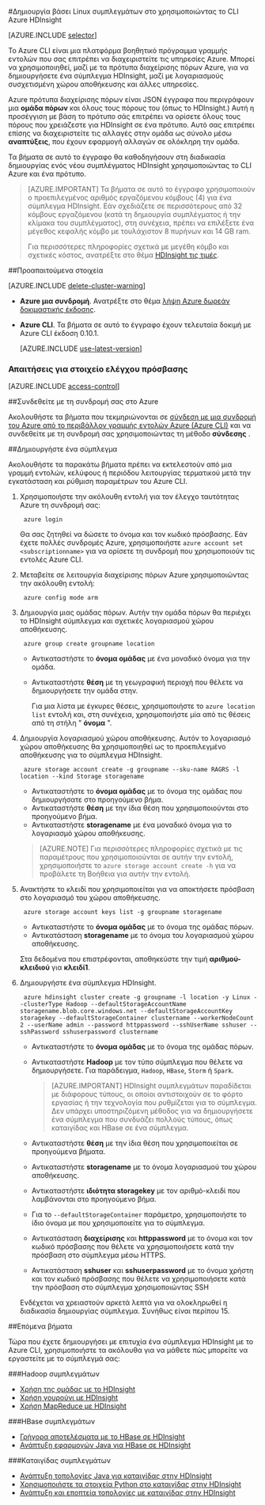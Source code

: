 <properties
    pageTitle="Δημιουργία Hadoop, HBase ή καταιγίδας συμπλεγμάτων σε Linux στο χρησιμοποιώντας το πλατφόρμες CLI Azure HDInsight | Microsoft Azure"
    description="Μάθετε πώς να δημιουργείτε χρησιμοποιώντας το CLI Azure πλατφόρμες, πρότυπα διαχείρισης πόρων Azure και το Azure REST API συμπλεγμάτων βάσει Linux HDInsight. Μπορείτε να καθορίσετε τον τύπο συμπλέγματος (Hadoop, HBase ή καταιγίδας) ή να χρησιμοποιήσετε δέσμες ενεργειών για την εγκατάσταση προσαρμοσμένα στοιχεία..."
    services="hdinsight"
    documentationCenter=""
    authors="Blackmist"
    manager="jhubbard"
    editor="cgronlun"
    tags="azure-portal"/>

<tags
    ms.service="hdinsight"
    ms.devlang="na"
    ms.topic="article"
    ms.tgt_pltfrm="na"
    ms.workload="big-data"
    ms.date="09/20/2016"
    ms.author="larryfr"/>

#<a name="create-linux-based-clusters-in-hdinsight-using-the-azure-cli"></a>Δημιουργία βάσει Linux συμπλεγμάτων στο χρησιμοποιώντας το CLI Azure HDInsight

[AZURE.INCLUDE [selector](../../includes/hdinsight-selector-create-clusters.md)]

Το Azure CLI είναι μια πλατφόρμα βοηθητικό πρόγραμμα γραμμής εντολών που σας επιτρέπει να διαχειριστείτε τις υπηρεσίες Azure. Μπορεί να χρησιμοποιηθεί, μαζί με τα πρότυπα διαχείρισης πόρων Azure, για να δημιουργήσετε ένα σύμπλεγμα HDInsight, μαζί με λογαριασμούς συσχετισμένη χώρου αποθήκευσης και άλλες υπηρεσίες.

Azure πρότυπα διαχείρισης πόρων είναι JSON έγγραφα που περιγράφουν μια __ομάδα πόρων__ και όλους τους πόρους του (όπως το HDInsight.) Αυτή η προσέγγιση με βάση το πρότυπο σάς επιτρέπει να ορίσετε όλους τους πόρους που χρειάζεστε για HDInsight σε ένα πρότυπο. Αυτό σας επιτρέπει επίσης να διαχειριστείτε τις αλλαγές στην ομάδα ως σύνολο μέσω __αναπτύξεις__, που έχουν εφαρμογή αλλαγών σε ολόκληρη την ομάδα.

Τα βήματα σε αυτό το έγγραφο θα καθοδηγήσουν στη διαδικασία δημιουργίας ενός νέου συμπλέγματος HDInsight χρησιμοποιώντας το CLI Azure και ένα πρότυπο.

> [AZURE.IMPORTANT] Τα βήματα σε αυτό το έγγραφο χρησιμοποιούν ο προεπιλεγμένος αριθμός εργαζόμενου κόμβους (4) για ένα σύμπλεγμα HDInsight. Εάν σχεδιάζετε σε περισσότερους από 32 κόμβους εργαζόμενου (κατά τη δημιουργία συμπλέγματος ή την κλίμακα του συμπλέγματος), στη συνέχεια, πρέπει να επιλέξετε ένα μέγεθος κεφαλής κόμβο με τουλάχιστον 8 πυρήνων και 14 GB ram.
>
> Για περισσότερες πληροφορίες σχετικά με μεγέθη κόμβο και σχετικές κόστος, ανατρέξτε στο θέμα [HDInsight τις τιμές](https://azure.microsoft.com/pricing/details/hdinsight/).

##<a name="prerequisites"></a>Προαπαιτούμενα στοιχεία

[AZURE.INCLUDE [delete-cluster-warning](../../includes/hdinsight-delete-cluster-warning.md)]

- **Azure μια συνδρομή**. Ανατρέξτε στο θέμα [λήψη Azure δωρεάν δοκιμαστικής έκδοσης](https://azure.microsoft.com/documentation/videos/get-azure-free-trial-for-testing-hadoop-in-hdinsight/).
- __Azure CLI__. Τα βήματα σε αυτό το έγγραφο έχουν τελευταία δοκιμή με Azure CLI έκδοση 0.10.1.

    [AZURE.INCLUDE [use-latest-version](../../includes/hdinsight-use-latest-cli.md)] 


### <a name="access-control-requirements"></a>Απαιτήσεις για στοιχείο ελέγχου πρόσβασης

[AZURE.INCLUDE [access-control](../../includes/hdinsight-access-control-requirements.md)]

##<a name="log-in-to-your-azure-subscription"></a>Συνδεθείτε με τη συνδρομή σας στο Azure

Ακολουθήστε τα βήματα που τεκμηριώνονται σε [σύνδεση με μια συνδρομή του Azure από το περιβάλλον γραμμής εντολών Azure (Azure CLI)](../xplat-cli-connect.md) και να συνδεθείτε με τη συνδρομή σας χρησιμοποιώντας τη μέθοδο __σύνδεσης__ .

##<a name="create-a-cluster"></a>Δημιουργήστε ένα σύμπλεγμα

Ακολουθήστε τα παρακάτω βήματα πρέπει να εκτελεστούν από μια γραμμή εντολών, κελύφους ή περιόδου λειτουργίας τερματικού μετά την εγκατάσταση και ρύθμιση παραμέτρων του Azure CLI.

1. Χρησιμοποιήστε την ακόλουθη εντολή για τον έλεγχο ταυτότητας Azure τη συνδρομή σας:

        azure login

    Θα σας ζητηθεί να δώσετε το όνομα και τον κωδικό πρόσβασης. Εάν έχετε πολλές συνδρομές Azure, χρησιμοποιήστε `azure account set <subscriptionname>` για να ορίσετε τη συνδρομή που χρησιμοποιούν τις εντολές Azure CLI.

3. Μεταβείτε σε λειτουργία διαχείρισης πόρων Azure χρησιμοποιώντας την ακόλουθη εντολή:

        azure config mode arm

4. Δημιουργία μιας ομάδας πόρων. Αυτήν την ομάδα πόρων θα περιέχει το HDInsight σύμπλεγμα και σχετικές λογαριασμού χώρου αποθήκευσης.

        azure group create groupname location
        
    * Αντικαταστήστε το __όνομα ομάδας__ με ένα μοναδικό όνομα για την ομάδα. 
    * Αντικαταστήστε __θέση__ με τη γεωγραφική περιοχή που θέλετε να δημιουργήσετε την ομάδα στην. 
    
        Για μια λίστα με έγκυρες θέσεις, χρησιμοποιήστε το `azure location list` εντολή και, στη συνέχεια, χρησιμοποιήστε μία από τις θέσεις από τη στήλη " __όνομα__ ".

5. Δημιουργία λογαριασμού χώρου αποθήκευσης. Αυτόν το λογαριασμό χώρου αποθήκευσης θα χρησιμοποιηθεί ως το προεπιλεγμένο αποθήκευσης για το σύμπλεγμα HDInsight.

        azure storage account create -g groupname --sku-name RAGRS -l location --kind Storage storagename
        
     * Αντικαταστήστε το __όνομα ομάδας__ με το όνομα της ομάδας που δημιουργήσατε στο προηγούμενο βήμα.
     * Αντικαταστήστε __θέση__ με την ίδια θέση που χρησιμοποιούνται στο προηγούμενο βήμα. 
     * Αντικαταστήστε __storagename__ με ένα μοναδικό όνομα για το λογαριασμό χώρου αποθήκευσης.
     
     > [AZURE.NOTE] Για περισσότερες πληροφορίες σχετικά με τις παραμέτρους που χρησιμοποιούνται σε αυτήν την εντολή, χρησιμοποιήστε το `azure storage account create -h` για να προβάλετε τη Βοήθεια για αυτήν την εντολή.

5. Ανακτήστε το κλειδί που χρησιμοποιείται για να αποκτήσετε πρόσβαση στο λογαριασμό του χώρου αποθήκευσης.

        azure storage account keys list -g groupname storagename
        
    * Αντικαταστήστε το __όνομα ομάδας__ με το όνομα της ομάδας πόρων.
    * Αντικατάσταση __storagename__ με το όνομα του λογαριασμού χώρου αποθήκευσης.
    
    Στα δεδομένα που επιστρέφονται, αποθηκεύστε την τιμή __αριθμού-κλειδιού__ για __κλειδί1__.

6. Δημιουργήστε ένα σύμπλεγμα HDInsight.

        azure hdinsight cluster create -g groupname -l location -y Linux --clusterType Hadoop --defaultStorageAccountName storagename.blob.core.windows.net --defaultStorageAccountKey storagekey --defaultStorageContainer clustername --workerNodeCount 2 --userName admin --password httppassword --sshUserName sshuser --sshPassword sshuserpassword clustername

    * Αντικαταστήστε το __όνομα ομάδας__ με το όνομα της ομάδας πόρων.

    * Αντικαταστήστε __Hadoop__ με τον τύπο σύμπλεγμα που θέλετε να δημιουργήσετε. Για παράδειγμα, `Hadoop`, `HBase`, `Storm` ή `Spark`.

        > [AZURE.IMPORTANT] HDInsight συμπλεγμάτων παραδίδεται με διάφορους τύπους, οι οποίοι αντιστοιχούν σε το φόρτο εργασίας ή την τεχνολογία που ρυθμίζεται για το σύμπλεγμα. Δεν υπάρχει υποστηριζόμενη μέθοδος για να δημιουργήσετε ένα σύμπλεγμα που συνδυάζει πολλούς τύπους, όπως καταιγίδας και HBase σε ένα σύμπλεγμα. 

    * Αντικαταστήστε __θέση__ με την ίδια θέση που χρησιμοποιείται σε προηγούμενα βήματα.

    * Αντικαταστήστε __storagename__ με το όνομα λογαριασμού του χώρου αποθήκευσης.

    * Αντικαταστήστε __ιδιότητα storagekey__ με τον αριθμό-κλειδί που λαμβάνονται στο προηγούμενο βήμα. 

    * Για το `--defaultStorageContainer` παράμετρο, χρησιμοποιήστε το ίδιο όνομα με που χρησιμοποιείτε για το σύμπλεγμα.

    * Αντικατάσταση __διαχείρισης__ και __httppassword__ με το όνομα και τον κωδικό πρόσβασης που θέλετε να χρησιμοποιήσετε κατά την πρόσβαση στο σύμπλεγμα μέσω HTTPS.

    * Αντικατάσταση __sshuser__ και __sshuserpassword__ με το όνομα χρήστη και τον κωδικό πρόσβασης που θέλετε να χρησιμοποιήσετε κατά την πρόσβαση στο σύμπλεγμα χρησιμοποιώντας SSH

    Ενδέχεται να χρειαστούν αρκετά λεπτά για να ολοκληρωθεί η διαδικασία δημιουργίας σύμπλεγμα. Συνήθως είναι περίπου 15.

##<a name="next-steps"></a>Επόμενα βήματα

Τώρα που έχετε δημιουργήσει με επιτυχία ένα σύμπλεγμα HDInsight με το Azure CLI, χρησιμοποιήστε τα ακόλουθα για να μάθετε πώς μπορείτε να εργαστείτε με το σύμπλεγμά σας:

###<a name="hadoop-clusters"></a>Hadoop συμπλεγμάτων

* [Χρήση της ομάδας με το HDInsight](hdinsight-use-hive.md)
* [Χρήση γουρούνι με HDInsight](hdinsight-use-pig.md)
* [Χρήση MapReduce με HDInsight](hdinsight-use-mapreduce.md)

###<a name="hbase-clusters"></a>HBase συμπλεγμάτων

* [Γρήγορα αποτελέσματα με το HBase σε HDInsight](hdinsight-hbase-tutorial-get-started-linux.md)
* [Ανάπτυξη εφαρμογών Java για HBase σε HDInsight](hdinsight-hbase-build-java-maven-linux.md)

###<a name="storm-clusters"></a>Καταιγίδας συμπλεγμάτων

* [Ανάπτυξη τοπολογίες Java για καταιγίδας στην HDInsight](hdinsight-storm-develop-java-topology.md)
* [Χρησιμοποιήστε τα στοιχεία Python στο καταιγίδας στην HDInsight](hdinsight-storm-develop-python-topology.md)
* [Ανάπτυξη και εποπτεία τοπολογίες με καταιγίδας στην HDInsight](hdinsight-storm-deploy-monitor-topology-linux.md)
